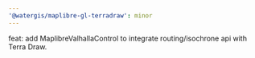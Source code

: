 ```yaml
---
'@watergis/maplibre-gl-terradraw': minor
---
```


feat: add MaplibreValhallaControl to integrate routing/isochrone api with Terra Draw.
